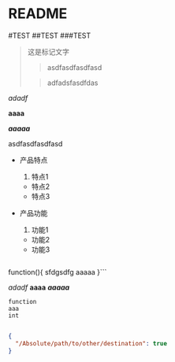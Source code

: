 # README

#TEST
##TEST
###TEST

> 这是标记文字
> >asdfasdfasdfasd
> 
>>adfadsfasdfdas

*adadf*

**aaaa**

***aaaaa***

asdfasdfasdfasd

* 产品特点
    1. 特点1
    - 特点2
    - 特点3
* 产品功能
    1. 功能1
    - 功能2
    - 功能3


	```bash
function(){
sfdgsdfg
			aaaaa
}```

*adadf*
**aaaa**
***aaaaa***

	function
	aaa
	int

```json

{
  "/Absolute/path/to/other/destination": true
}
```
